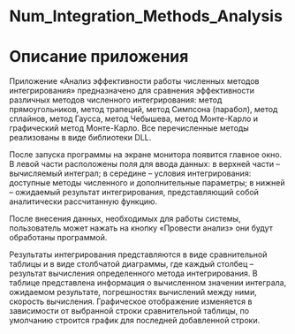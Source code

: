 # Num_Integration_Methods_Analysis
<h1>Описание приложения</h1>
<p>Приложение «Анализ эффективности работы численных методов интегрирования» предназначено для сравнения эффективности различных методов численного интегрирования: метод прямоугольников, метод трапеций, метод Симпсона (парабол), метод сплайнов, метод Гаусса, метод Чебышева, метод Монте-Карло и графический метод Монте-Карло. Все перечисленные методы реализованы в виде библиотеки DLL.</p> 
<p>После запуска программы на экране монитора появится главное окно. В левой части расположены поля для ввода данных: в верхней части – вычисляемый  интеграл; в середине – условия интегрирования: доступные методы численного и дополнительные параметры; в нижней – ожидаемый результат интегрирования, представляющий собой аналитически рассчитанную функцию.</p>
<p>После внесения данных, необходимых для работы системы, пользователь может нажать на кнопку «Провести анализ» они будут обработаны программой.</p>
<p>Результаты интегрирования представляются в виде сравнительной таблицы и в виде столбчатой диаграммы, где каждый столбец – результат вычисления определенного метода интегрирования. В таблице представлена информация о вычисленном значении интеграла, ожидаемом результате, погрешностях вычислений между ними, скорость вычисления. Графическое отображение изменяется в зависимости от выбранной строки сравнительной таблицы, по умолчанию строится график для последней добавленной строки. </p>
